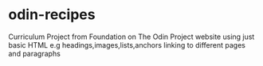# odin-recipes
Curriculum Project from Foundation on The Odin Project website using just basic HTML e.g headings,images,lists,anchors linking to different pages and paragraphs